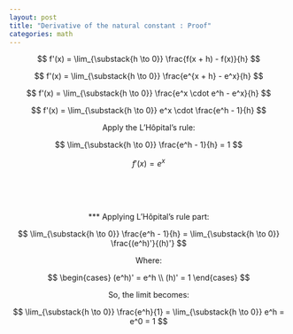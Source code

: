 ```yaml
---
layout: post
title: "Derivative of the natural constant : Proof"
categories: math
---
```


$$
f'(x) = \lim_{\substack{h \to 0}} \frac{f(x + h) - f(x)}{h}
$$

$$
f'(x) = \lim_{\substack{h \to 0}} \frac{e^{x + h} - e^x}{h}
$$

$$
f'(x) = \lim_{\substack{h \to 0}} \frac{e^x \cdot e^h - e^x}{h}
$$

$$
f'(x) = \lim_{\substack{h \to 0}} e^x \cdot \frac{e^h - 1}{h}
$$

$$
\text{Apply the L'Hôpital's rule:}
$$

$$
\lim_{\substack{h \to 0}} \frac{e^h - 1}{h} = 1
$$

$$
f'(x) = e^x
$$

<br>
<br>
<br>

$$
\text{ *** Applying L'Hôpital's rule part:}
$$

$$
\lim_{\substack{h \to 0}} \frac{e^h - 1}{h} = \lim_{\substack{h \to 0}} \frac{(e^h)'}{(h)'}
$$

$$
\text{Where:}
$$

$$
\begin{cases}
(e^h)' = e^h \\
(h)' = 1
\end{cases}
$$

$$
\text{So, the limit becomes:}
$$

$$
\lim_{\substack{h \to 0}} \frac{e^h}{1} = \lim_{\substack{h \to 0}} e^h = e^0 = 1
$$
